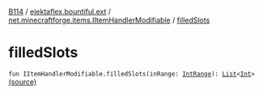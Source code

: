 [B114](../../index.md) / [ejektaflex.bountiful.ext](../index.md) / [net.minecraftforge.items.IItemHandlerModifiable](index.md) / [filledSlots](./filled-slots.md)

# filledSlots

`fun IItemHandlerModifiable.filledSlots(inRange: `[`IntRange`](https://kotlinlang.org/api/latest/jvm/stdlib/kotlin.ranges/-int-range/index.html)`): `[`List`](https://kotlinlang.org/api/latest/jvm/stdlib/kotlin.collections/-list/index.html)`<`[`Int`](https://kotlinlang.org/api/latest/jvm/stdlib/kotlin/-int/index.html)`>` [(source)](https://github.com/ejektaflex/Bountiful/tree/develop/src/main/kotlin/ejektaflex/bountiful/ext/ExtItemHandler.kt#L34)